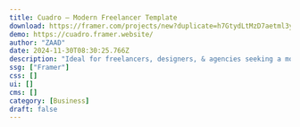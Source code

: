 ```yaml
---
title: Cuadro — Modern Freelancer Template
download: https://framer.com/projects/new?duplicate=h7GtydLtMzD7aetml3y5&via=zaad&duplicateType=siteTemplate
demo: https://cuadro.framer.website/
author: "ZAAD"
date: 2024-11-30T08:30:25.766Z
description: "Ideal for freelancers, designers, & agencies seeking a modern portfolio template. Supports dark/light modes & offers easy customization for a unique style. Perfect for showcasing your work with elegance."
ssg: ["Framer"]
css: []
ui: []
cms: []
category: [Business]
draft: false
---
```


